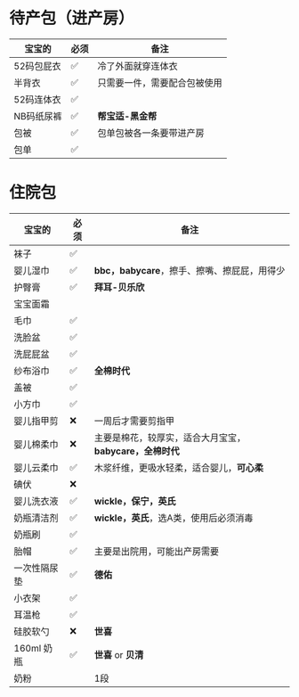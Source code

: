 <script setup>
import ScrollView from '../components/ScrollView.vue'
</script>


# 待产包（进产房）

<ScrollView>

| 宝宝的     | 必须 | 备注                         |
| ---------- | ---- | ---------------------------- |
| 52码包屁衣 | ✅    | 冷了外面就穿连体衣           |
| 半背衣     | ✅    | 只需要一件，需要配合包被使用 |
| 52码连体衣 | ✅    |                              |
| NB码纸尿裤 | ✅    | **帮宝适-黑金帮**            |
| 包被       | ✅    | 包单包被各一条要带进产房     |
| 包单       | ✅    |                              |

# 住院包

| 宝宝的       | 必须 | 备注                                                 |
| ------------ | ---- | ---------------------------------------------------- |
| 袜子     |   ✅      |                                                      |
| 婴儿湿巾     | ✅    | **bbc，babycare**，擦手、擦嘴、擦屁屁，用得少        |
| 护臀膏       | ✅    | **拜耳-贝乐欣**                                      |
| 宝宝面霜     |      |                                                      |
| 毛巾         | ✅    |                                                      |
| 洗脸盆       | ✅    |                                                      |
| 洗屁屁盆     | ✅    |                                                      |
| 纱布浴巾     | ✅    | **全棉时代**                                         |
| 盖被         | ✅    |                                                      |
| 小方巾       | ✅    |                                                      |
| 婴儿指甲剪   | ❌    | 一周后才需要剪指甲                                   |
| 婴儿棉柔巾   | ❌    | 主要是棉花，较厚实，适合大月宝宝，**babycare，全棉时代** |
| 婴儿云柔巾   | ✅    | 木浆纤维，更吸水轻柔，适合婴儿，**可心柔**           |
| 碘伏         | ❌  |                                                      |
| 婴儿洗衣液   | ✅    | **wickle，保宁，英氏**                               |
| 奶瓶清洁剂   | ✅    | **wickle，英氏**，选A类，使用后必须消毒              |
| 奶瓶刷       | ✅    |                                                      |
| 胎帽         | ✅    | 主要是出院用，可能出产房需要                         |
| 一次性隔尿垫 | ✅    | **德佑**                                             |
| 小衣架       | ✅    |                                                      |
| 耳温枪       | ✅    |                                                      |
| 硅胶软勺     | ❌    | **世喜**                                             |
| 160ml 奶瓶   | ✅    | **世喜** or **贝清**                                 |
| 奶粉         |      | 1段                                                  |

</ScrollView>
